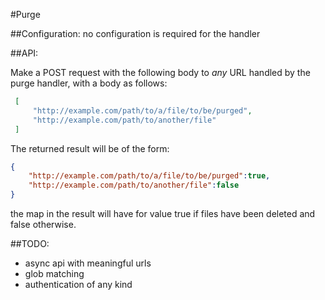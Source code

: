 #Purge

##Configuration:
no configuration is required for the handler

##API:

Make a POST request with the following body to *any* URL handled by the purge handler, with a body as follows:

```json
 [
	 "http://example.com/path/to/a/file/to/be/purged",
	 "http://example.com/path/to/another/file"
 ]

```

The returned result will be of the form:

```json
{
	"http://example.com/path/to/a/file/to/be/purged":true,
	"http://example.com/path/to/another/file":false
}
```

the map in the result will have for value true if files have been deleted and false otherwise.

##TODO:

* async api with meaningful urls
* glob matching
* authentication of any kind
